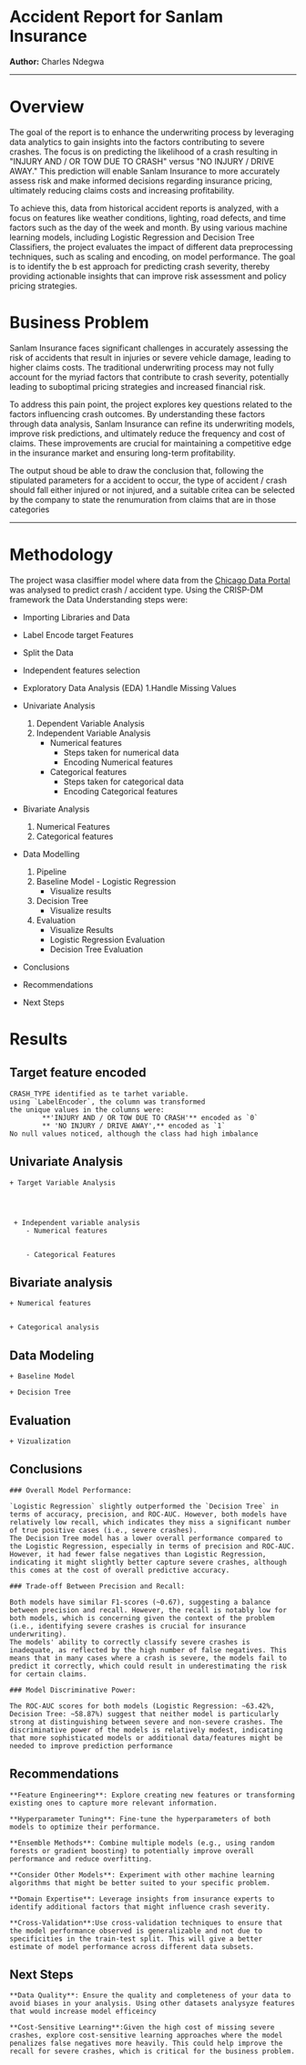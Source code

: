 # Accident Report for Sanlam Insurance

**Author:** Charles Ndegwa
***

# Overview

The goal of the report is to enhance the underwriting process by leveraging data analytics to gain insights into the factors contributing to severe crashes. The focus is on predicting the likelihood of a crash resulting in "INJURY AND / OR TOW DUE TO CRASH" versus "NO INJURY / DRIVE AWAY." This prediction will enable Sanlam Insurance to more accurately assess risk and make informed decisions regarding insurance pricing, ultimately reducing claims costs and increasing profitability.

To achieve this, data from historical accident reports is analyzed, with a focus on features like weather conditions, lighting, road defects, and time factors such as the day of the week and month. By using various machine learning models, including Logistic Regression and Decision Tree Classifiers, the project evaluates the impact of different data preprocessing techniques, such as scaling and encoding, on model performance. The goal is to identify the b
est approach for predicting crash severity, thereby providing actionable insights that can improve risk assessment and policy pricing strategies.

# Business Problem

Sanlam Insurance faces significant challenges in accurately assessing the risk of accidents that result in injuries or severe vehicle damage, leading to higher claims costs. The traditional underwriting process may not fully account for the myriad factors that contribute to crash severity, potentially leading to suboptimal pricing strategies and increased financial risk.

To address this pain point, the project explores key questions related to the factors influencing crash outcomes. By understanding these factors through data analysis, Sanlam Insurance can refine its underwriting models, improve risk predictions, and ultimately reduce the frequency and cost of claims. These improvements are crucial for maintaining a competitive edge in the insurance market and ensuring long-term profitability.

The output shoud be able to draw the conclusion that, following the stipulated parameters for a accident to occur, the type of accident / crash should fall either injured or not injured, and a suitable critea can be selected by the company to state the renumuration from claims that are in those categories
***

# Methodology

The project wasa clasiffier model where data from the [Chicago Data Portal](https://data.cityofchicago.org/Transportation/Traffic-Crashes-Crashes/85ca-t3if/about_data) was analysed to predict crash / accident type. Using the CRISP-DM framework the Data Understanding steps were:

+ Importing Libraries and Data
+ Label Encode target Features
+ Split the Data
+ Independent features selection
+ Exploratory Data Analysis (EDA)
    1.Handle Missing Values 
+ Univariate Analysis
    1. Dependent Variable Analysis
    2. Independent Variable Analysis
        - Numerical features
            - Steps taken for numerical data
            - Encoding Numerical features
        - Categorical features
            - Steps taken for categorical data
            - Encoding Categorical features    
+ Bivariate Analysis
    1. Numerical Features
    2. Categorical features
+ Data Modelling
    1. Pipeline
    2. Baseline Model - Logistic Regression
        - Visualize results
    3. Decision Tree
        - Visualize results
    4. Evaluation 
        - Visualize Results 
        - Logistic Regression Evaluation
        - Decision Tree Evaluation

+ Conclusions
+ Recommendations
+ Next Steps

# Results
## Target feature encoded
    CRASH_TYPE identified as te tarhet variable. 
    using `LabelEncoder`, the column was transformed 
    the unique values in the columns were: 
            **'INJURY AND / OR TOW DUE TO CRASH'** encoded as `0`
            ** 'NO INJURY / DRIVE AWAY',** encoded as `1`
    No null values noticed, although the class had high imbalance

## Univariate Analysis
    + Target Variable Analysis

    


     + Independent variable analysis
        - Numerical features


        - Categorical Features


## Bivariate analysis
    + Numerical features


    + Categorical analysis

## Data Modeling 
    + Baseline Model

    + Decision Tree

## Evaluation
    + Vizualization

## Conclusions

    ### Overall Model Performance:

    `Logistic Regression` slightly outperformed the `Decision Tree` in terms of accuracy, precision, and ROC-AUC. However, both models have relatively low recall, which indicates they miss a significant number of true positive cases (i.e., severe crashes).
    The Decision Tree model has a lower overall performance compared to the Logistic Regression, especially in terms of precision and ROC-AUC. However, it had fewer false negatives than Logistic Regression, indicating it might slightly better capture severe crashes, although this comes at the cost of overall predictive accuracy.

    ### Trade-off Between Precision and Recall:

    Both models have similar F1-scores (~0.67), suggesting a balance between precision and recall. However, the recall is notably low for both models, which is concerning given the context of the problem (i.e., identifying severe crashes is crucial for insurance underwriting).
    The models' ability to correctly classify severe crashes is inadequate, as reflected by the high number of false negatives. This means that in many cases where a crash is severe, the models fail to predict it correctly, which could result in underestimating the risk for certain claims.

    ### Model Discriminative Power:

    The ROC-AUC scores for both models (Logistic Regression: ~63.42%, Decision Tree: ~58.87%) suggest that neither model is particularly strong at distinguishing between severe and non-severe crashes. The discriminative power of the models is relatively modest, indicating that more sophisticated models or additional data/features might be needed to improve prediction performance


## Recommendations

    **Feature Engineering**: Explore creating new features or transforming existing ones to capture more relevant information.

    **Hyperparameter Tuning**: Fine-tune the hyperparameters of both models to optimize their performance.

    **Ensemble Methods**: Combine multiple models (e.g., using random forests or gradient boosting) to potentially improve overall performance and reduce overfitting.

    **Consider Other Models**: Experiment with other machine learning algorithms that might be better suited to your specific problem.

    **Domain Expertise**: Leverage insights from insurance experts to identify additional factors that might influence crash severity.

    **Cross-Validation**:Use cross-validation techniques to ensure that the model performance observed is generalizable and not due to specificities in the train-test split. This will give a better estimate of model performance across different data subsets.

## Next Steps
    **Data Quality**: Ensure the quality and completeness of your data to avoid biases in your analysis. Using other datasets analysyze features that would increase model efficeincy

    **Cost-Sensitive Learning**:Given the high cost of missing severe crashes, explore cost-sensitive learning approaches where the model penalizes false negatives more heavily. This could help improve the recall for severe crashes, which is critical for the business problem.





